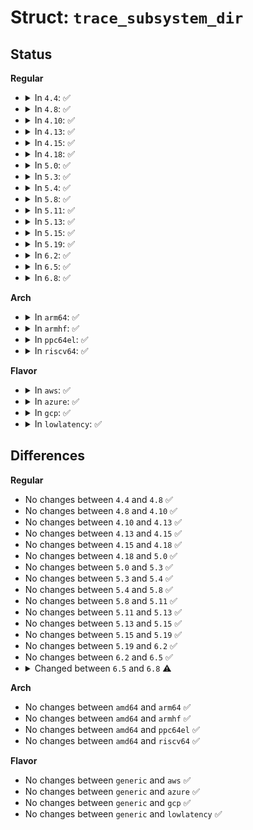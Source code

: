 # Struct: <code>trace_subsystem_dir</code>

## Status
<b>Regular</b>
<ul>
<li>
<details>
<summary>In <code>4.4</code>: ✅</summary>

```c
struct trace_subsystem_dir {
    struct list_head list;
    struct event_subsystem *subsystem;
    struct trace_array *tr;
    struct dentry *entry;
    int ref_count;
    int nr_events;
};
```
</details>
</li>
<li>
<details>
<summary>In <code>4.8</code>: ✅</summary>

```c
struct trace_subsystem_dir {
    struct list_head list;
    struct event_subsystem *subsystem;
    struct trace_array *tr;
    struct dentry *entry;
    int ref_count;
    int nr_events;
};
```
</details>
</li>
<li>
<details>
<summary>In <code>4.10</code>: ✅</summary>

```c
struct trace_subsystem_dir {
    struct list_head list;
    struct event_subsystem *subsystem;
    struct trace_array *tr;
    struct dentry *entry;
    int ref_count;
    int nr_events;
};
```
</details>
</li>
<li>
<details>
<summary>In <code>4.13</code>: ✅</summary>

```c
struct trace_subsystem_dir {
    struct list_head list;
    struct event_subsystem *subsystem;
    struct trace_array *tr;
    struct dentry *entry;
    int ref_count;
    int nr_events;
};
```
</details>
</li>
<li>
<details>
<summary>In <code>4.15</code>: ✅</summary>

```c
struct trace_subsystem_dir {
    struct list_head list;
    struct event_subsystem *subsystem;
    struct trace_array *tr;
    struct dentry *entry;
    int ref_count;
    int nr_events;
};
```
</details>
</li>
<li>
<details>
<summary>In <code>4.18</code>: ✅</summary>

```c
struct trace_subsystem_dir {
    struct list_head list;
    struct event_subsystem *subsystem;
    struct trace_array *tr;
    struct dentry *entry;
    int ref_count;
    int nr_events;
};
```
</details>
</li>
<li>
<details>
<summary>In <code>5.0</code>: ✅</summary>

```c
struct trace_subsystem_dir {
    struct list_head list;
    struct event_subsystem *subsystem;
    struct trace_array *tr;
    struct dentry *entry;
    int ref_count;
    int nr_events;
};
```
</details>
</li>
<li>
<details>
<summary>In <code>5.3</code>: ✅</summary>

```c
struct trace_subsystem_dir {
    struct list_head list;
    struct event_subsystem *subsystem;
    struct trace_array *tr;
    struct dentry *entry;
    int ref_count;
    int nr_events;
};
```
</details>
</li>
<li>
<details>
<summary>In <code>5.4</code>: ✅</summary>

```c
struct trace_subsystem_dir {
    struct list_head list;
    struct event_subsystem *subsystem;
    struct trace_array *tr;
    struct dentry *entry;
    int ref_count;
    int nr_events;
};
```
</details>
</li>
<li>
<details>
<summary>In <code>5.8</code>: ✅</summary>

```c
struct trace_subsystem_dir {
    struct list_head list;
    struct event_subsystem *subsystem;
    struct trace_array *tr;
    struct dentry *entry;
    int ref_count;
    int nr_events;
};
```
</details>
</li>
<li>
<details>
<summary>In <code>5.11</code>: ✅</summary>

```c
struct trace_subsystem_dir {
    struct list_head list;
    struct event_subsystem *subsystem;
    struct trace_array *tr;
    struct dentry *entry;
    int ref_count;
    int nr_events;
};
```
</details>
</li>
<li>
<details>
<summary>In <code>5.13</code>: ✅</summary>

```c
struct trace_subsystem_dir {
    struct list_head list;
    struct event_subsystem *subsystem;
    struct trace_array *tr;
    struct dentry *entry;
    int ref_count;
    int nr_events;
};
```
</details>
</li>
<li>
<details>
<summary>In <code>5.15</code>: ✅</summary>

```c
struct trace_subsystem_dir {
    struct list_head list;
    struct event_subsystem *subsystem;
    struct trace_array *tr;
    struct dentry *entry;
    int ref_count;
    int nr_events;
};
```
</details>
</li>
<li>
<details>
<summary>In <code>5.19</code>: ✅</summary>

```c
struct trace_subsystem_dir {
    struct list_head list;
    struct event_subsystem *subsystem;
    struct trace_array *tr;
    struct dentry *entry;
    int ref_count;
    int nr_events;
};
```
</details>
</li>
<li>
<details>
<summary>In <code>6.2</code>: ✅</summary>

```c
struct trace_subsystem_dir {
    struct list_head list;
    struct event_subsystem *subsystem;
    struct trace_array *tr;
    struct dentry *entry;
    int ref_count;
    int nr_events;
};
```
</details>
</li>
<li>
<details>
<summary>In <code>6.5</code>: ✅</summary>

```c
struct trace_subsystem_dir {
    struct list_head list;
    struct event_subsystem *subsystem;
    struct trace_array *tr;
    struct dentry *entry;
    int ref_count;
    int nr_events;
};
```
</details>
</li>
<li>
<details>
<summary>In <code>6.8</code>: ✅</summary>

```c
struct trace_subsystem_dir {
    struct list_head list;
    struct event_subsystem *subsystem;
    struct trace_array *tr;
    struct eventfs_inode *ei;
    int ref_count;
    int nr_events;
};
```
</details>
</li>
</ul>
<b>Arch</b>
<ul>
<li>
<details>
<summary>In <code>arm64</code>: ✅</summary>

```c
struct trace_subsystem_dir {
    struct list_head list;
    struct event_subsystem *subsystem;
    struct trace_array *tr;
    struct dentry *entry;
    int ref_count;
    int nr_events;
};
```
</details>
</li>
<li>
<details>
<summary>In <code>armhf</code>: ✅</summary>

```c
struct trace_subsystem_dir {
    struct list_head list;
    struct event_subsystem *subsystem;
    struct trace_array *tr;
    struct dentry *entry;
    int ref_count;
    int nr_events;
};
```
</details>
</li>
<li>
<details>
<summary>In <code>ppc64el</code>: ✅</summary>

```c
struct trace_subsystem_dir {
    struct list_head list;
    struct event_subsystem *subsystem;
    struct trace_array *tr;
    struct dentry *entry;
    int ref_count;
    int nr_events;
};
```
</details>
</li>
<li>
<details>
<summary>In <code>riscv64</code>: ✅</summary>

```c
struct trace_subsystem_dir {
    struct list_head list;
    struct event_subsystem *subsystem;
    struct trace_array *tr;
    struct dentry *entry;
    int ref_count;
    int nr_events;
};
```
</details>
</li>
</ul>
<b>Flavor</b>
<ul>
<li>
<details>
<summary>In <code>aws</code>: ✅</summary>

```c
struct trace_subsystem_dir {
    struct list_head list;
    struct event_subsystem *subsystem;
    struct trace_array *tr;
    struct dentry *entry;
    int ref_count;
    int nr_events;
};
```
</details>
</li>
<li>
<details>
<summary>In <code>azure</code>: ✅</summary>

```c
struct trace_subsystem_dir {
    struct list_head list;
    struct event_subsystem *subsystem;
    struct trace_array *tr;
    struct dentry *entry;
    int ref_count;
    int nr_events;
};
```
</details>
</li>
<li>
<details>
<summary>In <code>gcp</code>: ✅</summary>

```c
struct trace_subsystem_dir {
    struct list_head list;
    struct event_subsystem *subsystem;
    struct trace_array *tr;
    struct dentry *entry;
    int ref_count;
    int nr_events;
};
```
</details>
</li>
<li>
<details>
<summary>In <code>lowlatency</code>: ✅</summary>

```c
struct trace_subsystem_dir {
    struct list_head list;
    struct event_subsystem *subsystem;
    struct trace_array *tr;
    struct dentry *entry;
    int ref_count;
    int nr_events;
};
```
</details>
</li>
</ul>

## Differences
<b>Regular</b>
<ul>
<li>
No changes between <code>4.4</code> and <code>4.8</code> ✅
</li>
<li>
No changes between <code>4.8</code> and <code>4.10</code> ✅
</li>
<li>
No changes between <code>4.10</code> and <code>4.13</code> ✅
</li>
<li>
No changes between <code>4.13</code> and <code>4.15</code> ✅
</li>
<li>
No changes between <code>4.15</code> and <code>4.18</code> ✅
</li>
<li>
No changes between <code>4.18</code> and <code>5.0</code> ✅
</li>
<li>
No changes between <code>5.0</code> and <code>5.3</code> ✅
</li>
<li>
No changes between <code>5.3</code> and <code>5.4</code> ✅
</li>
<li>
No changes between <code>5.4</code> and <code>5.8</code> ✅
</li>
<li>
No changes between <code>5.8</code> and <code>5.11</code> ✅
</li>
<li>
No changes between <code>5.11</code> and <code>5.13</code> ✅
</li>
<li>
No changes between <code>5.13</code> and <code>5.15</code> ✅
</li>
<li>
No changes between <code>5.15</code> and <code>5.19</code> ✅
</li>
<li>
No changes between <code>5.19</code> and <code>6.2</code> ✅
</li>
<li>
No changes between <code>6.2</code> and <code>6.5</code> ✅
</li>
<li>
<details>
<summary>Changed between <code>6.5</code> and <code>6.8</code> ⚠️</summary>
<ul>
<li>
<b>Field added. </b>
<code>struct eventfs_inode *ei</code>
</li>
<li>
<b>Field removed. </b>
<code>struct dentry *entry</code>
</li>
</ul>
</details>
</li>
</ul>
<b>Arch</b>
<ul>
<li>
No changes between <code>amd64</code> and <code>arm64</code> ✅
</li>
<li>
No changes between <code>amd64</code> and <code>armhf</code> ✅
</li>
<li>
No changes between <code>amd64</code> and <code>ppc64el</code> ✅
</li>
<li>
No changes between <code>amd64</code> and <code>riscv64</code> ✅
</li>
</ul>
<b>Flavor</b>
<ul>
<li>
No changes between <code>generic</code> and <code>aws</code> ✅
</li>
<li>
No changes between <code>generic</code> and <code>azure</code> ✅
</li>
<li>
No changes between <code>generic</code> and <code>gcp</code> ✅
</li>
<li>
No changes between <code>generic</code> and <code>lowlatency</code> ✅
</li>
</ul>
